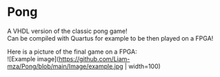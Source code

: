 # Pong
A VHDL version of the classic pong game!  
Can be compiled with Quartus for example to be then played on a FPGA!  

Here is a picture of the final game on a FPGA:   
![Example image](https://github.com/Liam-mza/Pong/blob/main/Image/example.jpg | width=100)
